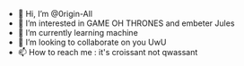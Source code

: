 - 👋 Hi, I’m @0rigin-All
- 👀 I’m interested in GAME OH THRONES and embeter Jules
- 🌱 I’m currently learning machine
- 💞️ I’m looking to collaborate on you UwU
- 📫 How to reach me : it's croissant not qwassant

<!---
0rigin-All/0rigin-All is a ✨ special ✨ repository because its `README.md` (this file) appears on your GitHub profile.
You can click the Preview link to take a look at your changes.
--->
